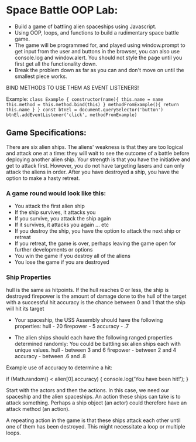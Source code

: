 # Space Battle OOP Lab: 
- Build a game of battling alien spaceships using Javascript.
- Using OOP, loops, and functions to build a rudimentary space battle game.
- The game will be programmed for, and played using window.prompt to get input from the user and buttons in the browser, you can also use console.log and window.alert. You should not style the page until you first get all the functionality down. 
- Break the problem down as far as you can and don't move on until the smallest piece works. 

BIND METHODS TO USE THEM AS EVENT LISTENERS! 

Example: 
``class Example {
	constructor(name){
		this.name = name
		this.method = this.method.bind(this)
	}
	methodFromExample(){
	 return this.name
	}
}
const btnEl = document.querySelector('button')
btnEl.addEventListener('click', methodFromExample)``

## Game Specifications:
There are six alien ships. The aliens' weakness is that they are too logical and attack one at a time: they will wait to see the outcome of a battle before deploying another alien ship. Your strength is that you have the initiative and get to attack first. However, you do not have targeting lasers and can only attack the aliens in order. After you have destroyed a ship, you have the option to make a hasty retreat.

### A game round would look like this:
- You attack the first alien ship
- If the ship survives, it attacks you
- If you survive, you attack the ship again
- If it survives, it attacks you again ... etc
- If you destroy the ship, you have the option to attack the next ship or retreat
- If you retreat, the game is over, perhaps leaving the game open for further developments or options
- You win the game if you destroy all of the aliens
- You lose the game if you are destroyed

### Ship Properties
hull is the same as hitpoints. If the hull reaches 0 or less, the ship is destroyed 
firepower is the amount of damage done to the hull of the target with a successful hit 
accuracy is the chance between 0 and 1 that the ship will hit its target 

- Your spaceship, the USS Assembly should have the following properties:
hull - 20
firepower - 5
accuracy - .7

- The alien ships should each have the following ranged properties determined randomly: You could be battling six alien ships each with unique values.
hull - between 3 and 6
firepower - between 2 and 4
accuracy - between .6 and .8

Example use of accuracy to determine a hit: 
 
 if (Math.random() < alien[0].accuracy) {
	console.log('You have been hit!'); }

Start with the actors and then the actions. In this case, we need our spaceship and the alien spaceships. An action these ships can take is to attack something. Perhaps a ship object (an actor) could therefore have an attack method (an action). 

A repeating action in the game is that these ships attack each other until one of them has been destroyed. This might necessitate a loop or multiple loops.
